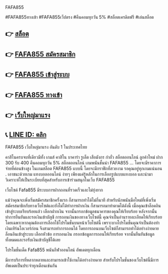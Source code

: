 FAFA855

#FAFA855ทางเข้า #FAFA855เว็ปตรง #คืนคอมทุกวัน 5%  #สล็อตเครดิตฟรี #เล่นสล็อต


## 👉 [สล็อต](https://member.88xbet.com/?ref=MDkyOTQ3OTk1NQ)
## 👉 [FAFA855 สมัครสมาชิก](https://member.88xbet.com/?ref=MDkyOTQ3OTk1NQ)
## 👉 [FAFA855 เข้าสู่ระบบ](https://member.88xbet.com/?ref=MDkyOTQ3OTk1NQ)
## 👉 [FAFA855 ทางเข้า](https://member.88xbet.com/?ref=MDkyOTQ3OTk1NQ)
## 👉 [เว็บใหญ่มาแรง](https://member.88xbet.com/?ref=MDkyOTQ3OTk1NQ)
## 📞 [LINE ID: คลิก](https://member.88xbet.com/?ref=MDkyOTQ3OTk1NQ)






FAFA855 เว็บใหญ่มาแรง อันดับ 1 ในประเทศไทย 

คาสิโนครบจบที่เดียว‎มีทั้ง เกมส์ คาสิโน บาคาร่า รูเล็ต เสือมังกร กำถั่ว สล็อตออนไลน์   ลูกค้าใหม่ ฝาก 300 รับ 400 คืนคอมทุกวัน 5% สล็อตออนไลน์ เกมพนันชั้นนำ FAFA855 ... โดยจะมีราคาการจ่ายที่ค่อนข้างสูง ในเกมสล็อต FAFA855 แบบนี้ โดยจะมีกราฟิกที่สวยงาม รอคุณอยู่ทุกเกมแน่นอน . เอาชนะด้วยเกม แทงบอลออนไลน์ ง่ายๆ เพียงแค่รู้หลักในการเลือกรูปแบบแทงบอล และนำมาวิเคราะห์ให้เป็นระเบียบที่สุดสำหรับการเข้าร่วมสนุกในเว็บ FAFA855


 เว็บไซต์ Fafa855 มีระบบการฝากถอนที่รวดเร็วและไม่ยุ่งยาก 

แม้ว่าคุณจะเพิ่งเริ่มสมัครสมาชิกครั้งแรก ก็สามารถทำได้ไม่กี่นาที สำหรับนักพนันมือใหม่ที่เพิ่งเริ่มสมัครสมาชิกกับทางเว็บไซต์และยังไม่ได้ทำการฝากเงิน ก็สามารถมาทำตามได้ดังนี้
เมื่อคุณเข้าล็อคอินเข้าสู่ระบบเรียบร้อยแล้ว เลือกฝากเงิน จากนั้นกรอกข้อมูลธนาคารของคุณให้เรียบร้อย หลังจากนั้นทำการยืนยันและรอเงินเข้าบัญชี การถอนเงินของทางเว็บไซต์นี้ คุณจำเป็นอ่านรายละเอียดให้เรียบร้อย โดยเฉพาะหากคุณต้องการเลือกใช้โปรโมชั่นบนหน้าเว็บไซต์นี้ เพราะบางโปรโมชั่นคุณจำเป็นต้องทำเงินเทิร์นโอเวอร์ก่อน จึงสามารถทำการถอนได้ โดยการถอนบนเว็บไซต์ก็สามารถทำได้อย่างง่ายดาย ล็อนอินเข้าสู่ระบบ   เลือกหัวข้อ การถอนเงิน
  กรอกข้อมูลการถอนให้เรียบร้อย  จากนั้นยืนยันข้อมูลทั้งหมดและรอรับเงินเข้าบัญชีได้เลย


โปรโมชั่นเด็ด Fafa855 พนันกีฬาออนไลน์ อัพเดตทุกเดือน

มีการบริการที่หลากหลายและสามารถเข้าใช้งานได้อย่างง่ายดาย สำหรับโปรโมชั่นของเว็บไซต์นี้มีการอัพเดตเป็นประจำทุกเดือนเช่นกัน
